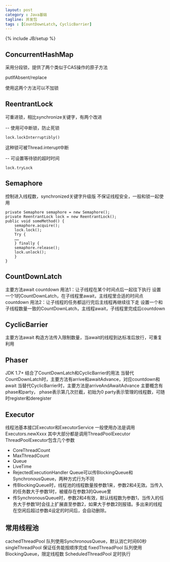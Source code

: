 ```yaml
---
layout: post
category : Java基础
tagline: 并发包
tags : [CountDownLatch, CyclicBarrier]
---
```

{% include JB/setup %}

## ConcurrentHashMap
采用分段锁，提供了两个类似于CAS操作的原子方法

putIfAbsent/replace

使用这两个方法可以不加锁

## ReentrantLock
可重进锁，相比synchronize关键字，有两个改进

-- 使用可中断锁，防止死锁
```
lock.lockInterruptibly()
```
这种锁可被Thread.interupt中断

-- 可设置等待锁的超时时间
```
lock.tryLock
```

## Semaphore
控制进入线程数，synchronized关键字升级版
不保证线程安全，一般和锁一起使用
```
private Semaphore semaphore = new Semaphore();
private ReentrantLock lock = new ReentrantLock();
public void someMethod() {
	semaphore.acquire();
	lock.lock();
	Try {
	……
	} finally {
	semaphore.release();
	lock.unlock();
	}
}
```
	
## CountDownLatch
主要方法await countdown
用法1：让子线程在某个时间点后一起往下执行
设置一个1的CountDownLatch，在子线程里await，主线程里合适的时间点countdown
用法2：让子线程的任务都运行完后主线程再继续往下走
设置一个和子线程数量一致的CountDownLatch，主线程await，子线程里完成后countdown

## CyclicBarrier
主要方法await
构造方法传入限制数量，当await的线程到达标准后放行，可重复利用

## Phaser
JDK 1.7+
结合了CountDownLatch和CyclicBarrier的用法
当替代CountDownLatch时，主要方法有arrive和awaitAdvance，对应countdown和await
当替代CyclicBarrier时，主要方法是arriveAndAwaitAdvance
主要概念有phase和party，
phase表示第几次拦截，初始为0
party表示管理的线程数，可随时register和deregister

## Executor
线程池基本接口Executor和ExecutorService
一般使用办法是调用Executors.newXxxx
其中大部分都是调用ThreadPoolExecutor
ThreadPoolExecutor包含几个参数 
- CoreThreadCount
- MaxThreadCount
- Queue
- LiveTime
- RejectedExecutionHandler 
Queue可以传BlockingQueue和SynchronousQueue，两种方式行为不同
- 传BlockingQueue时，线程池的线程数量按参数1来，参数2和4无效。当传入的任务数大于参数1时，被缓存在参数3的Queue里
- 传SynchronousQueue时，参数2和4有效，默认线程数为参数1，当传入的任务大于参数1时会往上扩展直至参数2，如果大于参数2则报错。多出来的线程在空闲后超过参数4设定的时间后，会自动删除。
	
## 常用线程池
cachedThreadPool 队列使用SynchronousQueue，默认消亡时间60秒
singleThreadPool 保证任务能按顺序完成
fixedThreadPool 队列使用BlockingQueue，限定线程数
ScheduledThreadPool 定时执行
